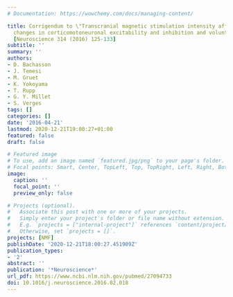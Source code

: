 ```yaml
---
# Documentation: https://wowchemy.com/docs/managing-content/

title: Corrigendum to \"Transcranial magnetic stimulation intensity affects exercise-induced
  changes in corticomotoneuronal excitability and inhibition and voluntary activation\"
  [Neuroscience 314 (2016) 125-133]
subtitle: ''
summary: ''
authors:
- D. Bachasson
- J. Temesi
- M. Gruet
- K. Yokoyama
- T. Rupp
- G. Y. Millet
- S. Verges
tags: []
categories: []
date: '2016-04-21'
lastmod: 2020-12-21T19:00:27+01:00
featured: false
draft: false

# Featured image
# To use, add an image named `featured.jpg/png` to your page's folder.
# Focal points: Smart, Center, TopLeft, Top, TopRight, Left, Right, BottomLeft, Bottom, BottomRight.
image:
  caption: ''
  focal_point: ''
  preview_only: false

# Projects (optional).
#   Associate this post with one or more of your projects.
#   Simply enter your project's folder or file name without extension.
#   E.g. `projects = ["internal-project"]` references `content/project/deep-learning/index.md`.
#   Otherwise, set `projects = []`.
projects: [NMF]
publishDate: '2020-12-21T18:00:27.451909Z'
publication_types:
- '2'
abstract: ''
publication: '*Neuroscience*'
url_pdf: https://www.ncbi.nlm.nih.gov/pubmed/27094733
doi: 10.1016/j.neuroscience.2016.02.018
---
```

